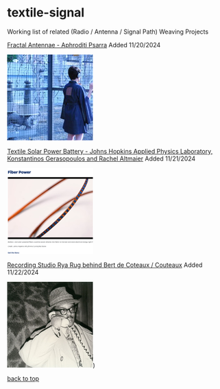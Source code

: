 # textile-signal

Working list of related (Radio / Antenna / Signal Path) Weaving Projects

[Fractal Antennae - Aphroditi Psarra](https://afroditipsarra.com/work/fractal-antennae) Added 11/20/2024

[![a person wearinga a kimono with a fractal pattern embroideried with conductive thread, wearing headphones](image-files/FractalKimono_3.jpeg)](https://afroditipsarra.com/work/fractal-antennae)

[Textile Solar Power Battery - Johns Hopkins Applied Physics Laboratory, Konstantinos Gerasopoulos and Rachel Altmaier](https://www.jhuapl.edu/work/projects-and-missions/developing-battery-and-solar-powered-fibers) Added 11/21/2024

[![battery and solar powered fibers woven directly into fabric](image-files/thumb-textile-battery.png)](https://www.jhuapl.edu/work/projects-and-missions/developing-battery-and-solar-powered-fibers)

[Recording Studio Rya Rug behind Bert de Coteaux / Couteaux](https://www.historyofrecording.com/Bert_De_Coteaux.html) Added 11/22/2024

[![black and white image of a man in coat, hat and thick black glasses talks on the phone](image-files/bertrugthumb.png)](https://www.historyofrecording.com/Bert_De_Coteaux.html))


[back to top](#textile-signal)
